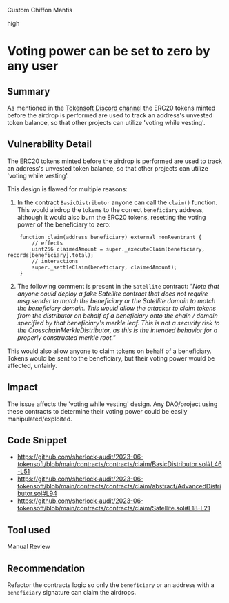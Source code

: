 Custom Chiffon Mantis

high

# Voting power can be set to zero by any user

## Summary
As mentioned in the [Tokensoft Discord channel](https://discord.com/channels/812037309376495636/1130514276570906685/1130577295539707995) the ERC20 tokens minted before the airdrop is performed are used to track an address's unvested token balance, so that other projects can utilize 'voting while vesting'.

## Vulnerability Detail
The ERC20 tokens minted before the airdrop is performed are used to track an address's unvested token balance, so that other projects can utilize 'voting while vesting'.

This design is flawed for multiple reasons:
1. In the contract `BasicDistributor` anyone can call the `claim()` function. This would airdrop the tokens to the correct `beneficiary` address, although it would also burn the ERC20 tokens, resetting the voting power of the beneficiary to zero:
```solidity
	function claim(address beneficiary) external nonReentrant {
		// effects
		uint256 claimedAmount = super._executeClaim(beneficiary, records[beneficiary].total);
		// interactions
		super._settleClaim(beneficiary, claimedAmount);
	}
```
2. The following comment is present in the `Satellite` contract:
_"Note that anyone could deploy a fake Satellite contract that does not require msg.sender to match the beneficiary or the Satellite domain to match the beneficiary domain. This would allow the attacker to claim tokens from the distributor on behalf of a beneficiary onto the chain / domain specified by that beneficiary's merkle leaf. This is not a security risk to the CrosschainMerkleDistributor, as this is the intended behavior for a properly constructed merkle root."_

This would also allow anyone to claim tokens on behalf of a beneficiary. Tokens would be sent to the beneficiary, but their voting power would be affected, unfairly.

## Impact
The issue affects the 'voting while vesting' design. Any DAO/project using these contracts to determine their voting power could be easily manipulated/exploited.

## Code Snippet
- https://github.com/sherlock-audit/2023-06-tokensoft/blob/main/contracts/contracts/claim/BasicDistributor.sol#L46-L51
- https://github.com/sherlock-audit/2023-06-tokensoft/blob/main/contracts/contracts/claim/abstract/AdvancedDistributor.sol#L94
- https://github.com/sherlock-audit/2023-06-tokensoft/blob/main/contracts/contracts/claim/Satellite.sol#L18-L21

## Tool used
Manual Review

## Recommendation
Refactor the contracts logic so only the `beneficiary` or an address with a `beneficiary` signature can claim the airdrops.
